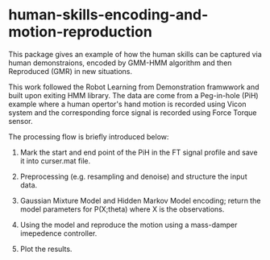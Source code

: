 # human-skills-encoding-and-motion-reproduction
This package gives an example of how the human skills can be captured via human demonstraions, encoded by GMM-HMM algorithm and then
Reproduced (GMR) in new situations.  

This work followed the Robot Learning from Demonstration framwwork and built upon exiting HMM library.  The data are come from a Peg-in-hole (PiH) example where a human opertor's hand motion is recorded using Vicon system and the corresponding force signal is recorded using Force Torque sensor.

The processing flow is briefly introduced below:

1) Mark the start and end point of the PiH in the FT signal profile and save it into curser.mat file.

2) Preprocessing (e.g. resampling and denoise) and structure the input data.

3) Gaussian Mixture Model and Hidden Markov Model encoding; return the model parameters for P(X;theta) where X is the observations.

4) Using the model and reproduce the motion using a mass-damper imepedence controller.

5) Plot the results.
